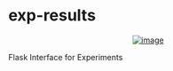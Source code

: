 
# exp-results

<p align="center">
<a href="https://github.com/rizeitoun/exp-results/" rel="nofollow"><img src="https://codebuild-badge-rz.s3.amazonaws.com/Container_Management.svg?no-cache" alt="image" style="max-width:100%;" ></a></p>

Flask Interface for Experiments
